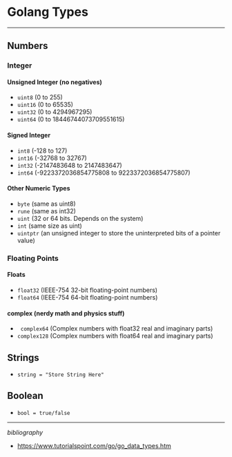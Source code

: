# Golang Types
____

## Numbers

### Integer

#### Unsigned Integer (no negatives)

- `uint8` (0 to 255)
- `uint16` (0 to 65535)
- `uint32` (0 to 4294967295)
- `uint64` (0 to 18446744073709551615)

#### Signed Integer

- `int8` (-128 to 127) 
- `int16` (-32768 to 32767)
- `int32` (-2147483648 to 2147483647)
- `int64` (-9223372036854775808 to 9223372036854775807)

#### Other Numeric Types

- `byte` (same as uint8)
- `rune` (same as int32)
- `uint` (32 or 64 bits. Depends on the system)
- `int` (same size as uint)
- `uintptr` (an unsigned integer to store the uninterpreted bits of a pointer value)

### Floating Points

#### Floats
- `float32` (IEEE-754 32-bit floating-point numbers)
- `float64` (IEEE-754 64-bit floating-point numbers)

#### complex (nerdy math and physics stuff)

- `	complex64` (Complex numbers with float32 real and imaginary parts)
- `complex128` (Complex numbers with float64 real and imaginary parts)

## Strings

- `string = "Store String Here"`

## Boolean

- `bool = true/false`

___

*bibliography*
- https://www.tutorialspoint.com/go/go_data_types.htm